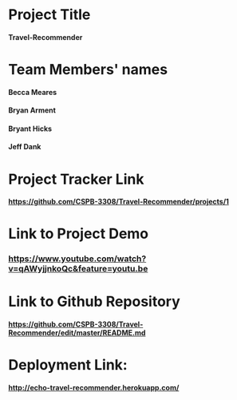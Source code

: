 # Project Title
#### Travel-Recommender

# Team Members' names
#### Becca Meares
#### Bryan Arment
#### Bryant Hicks
#### Jeff Dank

# Project Tracker Link
#### https://github.com/CSPB-3308/Travel-Recommender/projects/1

# Link to Project Demo
### https://www.youtube.com/watch?v=qAWyjjnkoQc&feature=youtu.be

# Link to Github Repository
#### https://github.com/CSPB-3308/Travel-Recommender/edit/master/README.md

# Deployment Link:
#### http://echo-travel-recommender.herokuapp.com/

